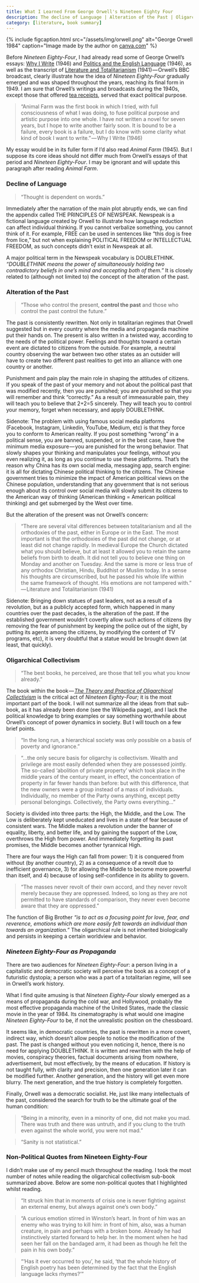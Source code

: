 ```yaml
---
title: What I Learned From George Orwell's Nineteen Eighty Four
description: The decline of Language | Alteration of the Past | Oligarchical Collectivism.
category: [literature, book summary]
---
```


{% include figcaption.html src="/assets/img/orwell.png" alt="George Orwell 1984" caption="Image made by the author on <a href='https://www.canva.com/'>canva.com</a>" %}

Before _Nineteen Eighty-Four_, I had already read some of George Orwell’s essays: [Why I Write](https://www.orwellfoundation.com/the-orwell-foundation/orwell/essays-and-other-works/why-i-write/) (1946) and [Politics and the English Language](https://www.orwellfoundation.com/the-orwell-foundation/orwell/essays-and-other-works/politics-and-the-english-language/) (1946), as well as the transcript of [Literature and Totalitarianism](https://www.orwell.ru/library/articles/totalitarianism/english/e_lat) (1941) — Orwell’s BBC broadcast, clearly illustrate how the idea of _Nineteen Eighty-Four_ gradually emerged and was shaped throughout the years, reaching its final form in 1949. I am sure that Orwell’s writings and broadcasts during the 1940s, except those that offered [tea receipts](https://www.orwellfoundation.com/the-orwell-foundation/orwell/essays-and-other-works/a-nice-cup-of-tea/), served that exact political purpose.

> “Animal Farm was the first book in which I tried, with full consciousness of what I was doing, to fuse political purpose and artistic purpose into one whole. I have not written a novel for seven years, but I hope to write another fairly soon. It is bound to be a failure, every book is a failure, but I do know with some clarity what kind of book I want to write.” — Why I Write (1946)

My essay would be in its fuller form if I’d also read _Animal Farm_ (1945)_._ But I suppose its core ideas should not differ much from Orwell’s essays of that period and _Nineteen Eighty-Four_. I may be ignorant and will update this paragraph after reading _Animal Farm_.

### Decline of Language

> “Thought is dependent on words.”

Immediately after the narration of the main plot abruptly ends, we can find the appendix called THE PRINCIPLES OF NEWSPEAK. Newspeak is a fictional language created by Orwell to illustrate how language reduction can affect individual thinking. If you cannot verbalize something, you cannot think of it. For example, FREE can be used in sentences like “this dog is free from lice,” but not when explaining POLITICAL FREEDOM or INTELLECTUAL FREEDOM, as such concepts didn’t exist in Newspeak at all.

A major political term in the Newspeak vocabulary is DOUBLETHINK. _“DOUBLETHINK means the power of simultaneously holding two contradictory beliefs in one’s mind and accepting both of them.”_ It is closely related to (although not limited to) the concept of the alteration of the past.

### Alteration of the Past

> “Those who control the present, **control the past** and those who control the past control the future.”

The past is consistently rewritten. Not only in totalitarian regimes that Orwell suggested but in every country where the media and propaganda machine put their hands on. The present is also written in a twisted way, according to the needs of the political power. Feelings and thoughts toward a certain event are dictated to citizens from the outside. For example, a neutral country observing the war between two other states as an outsider will have to create two different past realities to get into an alliance with one country or another.

Punishment and pain play the main role in shaping the attitudes of citizens. If you speak of the past of your memory and not about the political past that was modified recently, then you are punished; you are punished so that you will remember and think “correctly.” As a result of immeasurable pain, they will teach you to believe that 2+2=5 sincerely. They will teach you to control your memory, forget when necessary, and apply DOUBLETHINK.

Sidenote: The problem with using famous social media platforms (Facebook, Instagram, Linkedin, YouTube, Medium, etc) is that they force you to conform to American reality. If you post something “wrong” in a political sense, you are banned, suspended, or in the best case, have the minimum media exposure — you are punished for the wrong behavior. That slowly shapes your thinking and manipulates your feelings, without you even realizing it, as long as you continue to use these platforms. That’s the reason why China has its own social media, messaging app, search engine: it is all for dictating Chinese political thinking to the citizens. The Chinese government tries to minimize the impact of American political views on the Chinese population, understanding that any government that is not serious enough about its control over social media will slowly submit its citizens to the American way of thinking (American thinking = American political thinking) and get submerged by the West over time.

But the alteration of the present was not Orwell’s concern:

> “There are several vital differences between totalitarianism and all the orthodoxies of the past, either in Europe or in the East. The most important is that the orthodoxies of the past did not change, or at least did not change rapidly. In medieval Europe the Church dictated what you should believe, but at least it allowed you to retain the same beliefs from birth to death. It did not tell you to believe one thing on Monday and another on Tuesday. And the same is more or less true of any orthodox Christian, Hindu, Buddhist or Muslim today. In a sense his thoughts are circumscribed, but he passed his whole life within the same framework of thought. His emotions are not tampered with.” — Literature and Totalitarianism (1941)

Sidenote: Bringing down statues of past leaders, not as a result of a revolution, but as a publicly accepted form, which happened in many countries over the past decades, is the alteration of the past. If the established government wouldn’t covertly allow such actions of citizens (by removing the fear of punishment by keeping the police out of the sight, by putting its agents among the citizens, by modifying the content of TV programs, etc), it is very doubtful that a statue would be brought down (at least, that quickly).

### Oligarchical Collectivism

> “The best books, he perceived, are those that tell you what you know already.”

The book within the book — [_The Theory and Practice of Oligarchical Collectivism_](https://en.wikipedia.org/wiki/The_Theory_and_Practice_of_Oligarchical_Collectivism) is the critical act of _Nineteen Eighty-Four;_ it is the most important part of the book. I will not summarize all the ideas from that sub-book, as it has already been done (see the Wikipedia page), and I lack the political knowledge to bring examples or say something worthwhile about Orwell’s concept of power dynamics in society. But I will touch on a few brief points.

> “In the long run, a hierarchical society was only possible on a basis of poverty and ignorance.”

> “…the only secure basis for oligarchy is collectivism. Wealth and privilege are most easily defended when they are possessed jointly. The so-called ‘abolition of private property’ which took place in the middle years of the century meant, in effect, the concentration of property in far fewer hands than before: but with this difference, that the new owners were a group instead of a mass of individuals. Individually, no member of the Party owns anything, except petty personal belongings. Collectively, the Party owns everything…”

Society is divided into three parts: the High, the Middle, and the Low. The Low is deliberately kept uneducated and lives in a state of fear because of consistent wars. The Middle makes a revolution under the banner of equality, liberty, and better life, and by gaining the support of the Low, overthrows the High from power. And immediately forgetting its past promises, the Middle becomes another tyrannical High.

There are four ways the High can fall from power: 1) it is conquered from without (by another country), 2) as a consequence of a revolt due to inefficient governance, 3) for allowing the Middle to become more powerful than itself, and 4) because of losing self-confidence in its ability to govern.

> “The masses never revolt of their own accord, and they never revolt merely because they are oppressed. Indeed, so long as they are not permitted to have standards of comparison, they never even become aware that they are oppressed.”

The function of Big Brother _“is to act as a focusing point for love, fear, and reverence, emotions which are more easily felt towards an individual than towards an organization.”_ The oligarchical rule is not inherited biologically and persists in keeping a certain worldview and behavior.

### _Nineteen Eighty-Four as Propaganda_

There are two audiences for _Nineteen Eighty-Four_: a person living in a capitalistic and democratic society will perceive the book as a concept of a futuristic dystopia; a person who was a part of a totalitarian regime, will see in Orwell’s work history.

What I find quite amusing is that _Nineteen Eighty-Four_ slowly emerged as a means of propaganda during the cold war, and Hollywood, probably the most effective propaganda machine of the United States, made the classic movie in the year of 1984. Its cinematography is what would one imagine _Nineteen Eighty-Four_ to be, if not the unrealistic position on the chessboard.

It seems like, in democratic countries, the past is rewritten in a more covert, indirect way, which doesn’t allow people to notice the modification of the past. The past is changed without you even noticing it, hence, there is no need for applying DOUBLETHINK. It is written and rewritten with the help of movies, conspiracy theories, factual documents arising from nowhere, advertisement, but most effectively, by the means of education. If history is not taught fully, with clarity and precision, then one generation later it can be modified further. Another generation, and the history will get even more blurry. The next generation, and the true history is completely forgotten.

Finally, Orwell was a democratic socialist. He, just like many intellectuals of the past, considered the search for truth to be the ultimate goal of the human condition:

> “Being in a minority, even in a minority of one, did not make you mad. There was truth and there was untruth, and if you clung to the truth even against the whole world, you were not mad.”

> “Sanity is not statistical.”

### Non-Political Quotes from Nineteen Eighty-Four

I didn’t make use of my pencil much throughout the reading. I took the most number of notes while reading the oligarchical collectivism sub-book summarized above. Below are some non-political quotes that I highlighted whilst reading.

> “It struck him that in moments of crisis one is never fighting against an external enemy, but always against one’s own body.”

> “A curious emotion stirred in Winston’s heart. In front of him was an enemy who was trying to kill him: in front of him, also, was a human creature, in pain and perhaps with a broken bone. Already he had instinctively started forward to help her. In the moment when he had seen her fall on the bandaged arm, it had been as though he felt the pain in his own body.”

> “‘Has it ever occurred to you’, he said, ‘that the whole history of English poetry has been determined by the fact that the English language lacks rhymes?’”